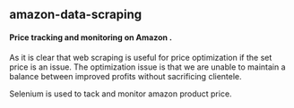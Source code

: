## amazon-data-scraping
 #### Price tracking and monitoring on Amazon . 

As it is clear that web scraping is useful for price optimization if the set price is an issue. The optimization issue is that we are unable to maintain a balance between improved profits without sacrificing clientele.

Selenium is used to tack and monitor amazon product price.
